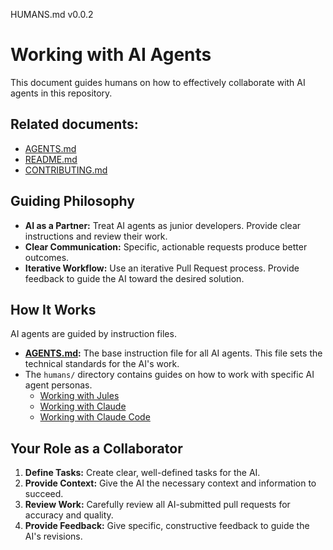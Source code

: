 HUMANS.md v0.0.2

# Working with AI Agents

This document guides humans on how to effectively collaborate with AI agents in this repository.

## Related documents:

- [AGENTS.md](./AGENTS.md)
- [README.md](./README.md)
- [CONTRIBUTING.md](./CONTRIBUTING.md)

## Guiding Philosophy

- **AI as a Partner:** Treat AI agents as junior developers. Provide clear instructions and review their work.
- **Clear Communication:** Specific, actionable requests produce better outcomes.
- **Iterative Workflow:** Use an iterative Pull Request process. Provide feedback to guide the AI toward the desired solution.

## How It Works

AI agents are guided by instruction files.

- **[AGENTS.md](./AGENTS.md):** The base instruction file for all AI agents.
  This file sets the technical standards for the AI's work.
- The `humans/` directory contains guides on how to work with specific AI agent personas.
  - [Working with Jules](./humans/jules.md)
  - [Working with Claude](./humans/claude.md)
  - [Working with Claude Code](./humans/claude.code.md)

## Your Role as a Collaborator

1.  **Define Tasks:** Create clear, well-defined tasks for the AI.
2.  **Provide Context:** Give the AI the necessary context and information to succeed.
3.  **Review Work:** Carefully review all AI-submitted pull requests for accuracy and quality.
4.  **Provide Feedback:** Give specific, constructive feedback to guide the AI's revisions.
